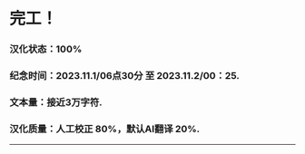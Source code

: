 # 完工！
### 汉化状态：100%
### 纪念时间：2023.11.1/06点30分 至 2023.11.2/00：25.
### 文本量：接近3万字符.
### 汉化质量：人工校正 80%，默认AI翻译 20%.
----
